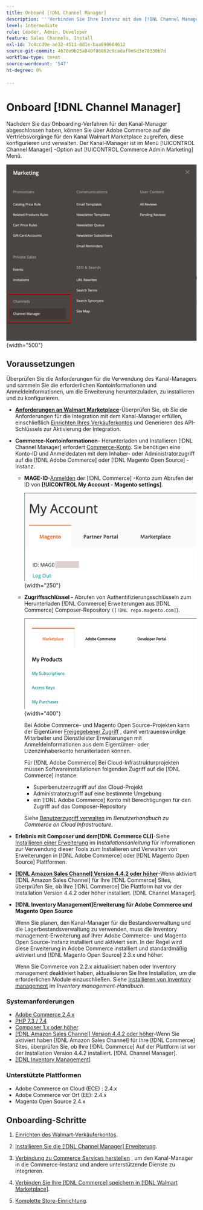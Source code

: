 ```yaml
---
title: Onboard [!DNL Channel Manager]
description: '''Verbinden Sie Ihre Instanz mit dem [!DNL Channel Manager] Service durch Ausführung einiger Onboarding-Schritte."'
level: Intermediate
role: Leader, Admin, Developer
feature: Sales Channels, Install
exl-id: 7c4ccd9e-ae32-4511-8d1e-baa690604612
source-git-commit: 4670e9b25a840f86862c9cadaf9e6d3e70330b7d
workflow-type: tm+mt
source-wordcount: '547'
ht-degree: 0%

---
```



# Onboard [!DNL Channel Manager]

Nachdem Sie das Onboarding-Verfahren für den Kanal-Manager abgeschlossen haben, können Sie über Adobe Commerce auf die Vertriebsvorgänge für den Kanal Walmart Marketplace zugreifen, diese konfigurieren und verwalten. Der Kanal-Manager ist im Menü [!UICONTROL Channel Manager] -Option auf [!UICONTROL Commerce Admin Marketing] Menü.

![[!DNL Channel Manager] Option in der Admin-Ansicht](assets/channel-manager-admin-view.png){width="500"}

## Voraussetzungen

Überprüfen Sie die Anforderungen für die Verwendung des Kanal-Managers und sammeln Sie die erforderlichen Kontoinformationen und Anmeldeinformationen, um die Erweiterung herunterzuladen, zu installieren und zu konfigurieren.

- **[Anforderungen an Walmart Marketplace](walmart-requirements.md)**-Überprüfen Sie, ob Sie die Anforderungen für die Integration mit dem Kanal-Manager erfüllen, einschließlich [Einrichten Ihres Verkäuferkontos](https://sellerhelp.walmart.com/seller/s/guide?article=000008219) und Generieren des API-Schlüssels zur Aktivierung der Integration.

- **Commerce-Kontoinformationen**- Herunterladen und Installieren [!DNL Channel Manager] erfordert [Commerce-Konto](https://experienceleague.adobe.com/docs/commerce-admin/start/commerce-account/commerce-account-create.html). Sie benötigen eine Konto-ID und Anmeldedaten mit dem Inhaber- oder Administratorzugriff auf die [!DNL Adobe Commerce] oder [!DNL Magento Open Source] -Instanz.

   - **MAGE-ID**-[Anmelden](https://account.magento.com/customer/account/login/) der [!DNL Commerce] -Konto zum Abrufen der ID von **[!UICONTROL My Account - Magento settings]**.

     ![[!DNL MAGEID] on [!DNL Commerce] Kontoeinstellungen](assets/mageid-my-commerce-account.png){width="250"}

   - **Zugriffsschlüssel -** Abrufen von Authentifizierungsschlüsseln zum Herunterladen [!DNL Commerce] Erweiterungen aus [!DNL Commerce] Composer-Repository `([!DNL repo.magento.com]`).

     ![[!UICONTROL Commerce Marketplace access keys]](assets/commerce-marketplace-access-keys.png){width="400"}

     Bei Adobe Commerce- und Magento Open Source-Projekten kann der Eigentümer [Freigegebener Zugriff](https://experienceleague.adobe.com/docs/commerce-admin/start/commerce-account/commerce-account-share.html) , damit vertrauenswürdige Mitarbeiter und Dienstleister Erweiterungen mit Anmeldeinformationen aus dem Eigentümer- oder Lizenzinhaberkonto herunterladen können.

     Für [!DNL Adobe Commerce] Bei Cloud-Infrastrukturprojekten müssen Softwareinstallationen folgenden Zugriff auf die [!DNL Commerce] instance:

      - Superbenutzerzugriff auf das Cloud-Projekt
      - Administratorzugriff auf eine bestimmte Umgebung
      - ein [!DNL Adobe Commerce] Konto mit Berechtigungen für den Zugriff auf das Composer-Repository

     Siehe [Benutzerzugriff verwalten](https://experienceleague.adobe.com/docs/commerce-cloud-service/user-guide/project/user-access.html) im *Benutzerhandbuch zu Commerce on Cloud Infrastructure*.

- **Erlebnis mit Composer und dem[!DNL Commerce CLI]**-Siehe [Installieren einer Erweiterung](https://experienceleague.adobe.com/docs/commerce-operations/installation-guide/tutorials/extensions.html) im *Installationsanleitung* für Informationen zur Verwendung dieser Tools zum Installieren und Verwalten von Erweiterungen in [!DNL Adobe Commerce] oder [!DNL Magento Open Source] Plattformen.

- **[[!DNL Amazon Sales Channel] Version 4.4.2 oder höher](https://experienceleague.adobe.com/docs/commerce-channels/amazon/release-notes.html)**-Wenn aktiviert [!DNL Amazon Sales Channel] für Ihre [!DNL Commerce] Sites, überprüfen Sie, ob Ihre [!DNL Commerce] Die Plattform hat vor der Installation Version 4.4.2 oder höher installiert. [!DNL Channel Manager].

- **[!DNL Inventory Management]Erweiterung für Adobe Commerce und Magento Open Source**

  Wenn Sie planen, den Kanal-Manager für die Bestandsverwaltung und die Lagerbestandsverwaltung zu verwenden, muss die Inventory management-Erweiterung auf Ihrer Adobe Commerce- und Magento Open Source-Instanz installiert und aktiviert sein. In der Regel wird diese Erweiterung in Adobe Commerce installiert und standardmäßig aktiviert und [!DNL Magento Open Source] 2.3.x und höher.

  Wenn Sie Commerce von 2.2.x aktualisiert haben oder Inventory management deaktiviert haben, aktualisieren Sie Ihre Installation, um die erforderlichen Module einzuschließen. Siehe [Installieren von Inventory management](https://experienceleague.adobe.com/docs/commerce-admin/inventory/get-started/install-update.html) im *Inventory management-Handbuch*.

### Systemanforderungen

- [Adobe Commerce 2.4.x](https://experienceleague.adobe.com/docs/commerce-operations/release/versions.html)
- [PHP 7.3 / 7.4](https://experienceleague.adobe.com/docs/commerce-operations/installation-guide/prerequisites/php-settings.html)
- [Composer 1.x oder höher](https://experienceleague.adobe.com/docs/commerce-cloud-service/user-guide/develop/overview.html)
- [[!DNL Amazon Sales Channel] Version 4.4.2 oder höher](https://experienceleague.adobe.com/docs/commerce-channels/amazon/release-notes.html)-Wenn Sie aktiviert haben [!DNL Amazon Sales Channel] für Ihre [!DNL Commerce] Sites, überprüfen Sie, ob Ihre [!DNL Commerce] Auf der Plattform ist vor der Installation Version 4.4.2 installiert. [!DNL Channel Manager].
- [[!DNL Inventory Management]](https://experienceleague.adobe.com/docs/commerce-admin/inventory/get-started/install-update.html)

### Unterstützte Plattformen

- Adobe Commerce on Cloud (ECE) : 2.4.x
- Adobe Commerce vor Ort (EE): 2.4.x
- Magento Open Source 2.4.x

## Onboarding-Schritte

1. [Einrichten des Walmart-Verkäuferkontos](https://seller.walmart.com/signup?q=&amp;origin=solution_provider&amp;src=0014M00001zivMp).

1. [Installieren Sie die [!DNL Channel Manager] Erweiterung](install.md).

1. [Verbindung zu Commerce Services herstellen](connect.md) , um den Kanal-Manager in die Commerce-Instanz und andere unterstützende Dienste zu integrieren.

1. [Verbinden Sie Ihre [!DNL Commerce] speichern in [!DNL Walmart Marketplace]](connect-marketplace.md).

1. [Komplette Store-Einrichtung](complete-sales-channel-store-setup.md).
